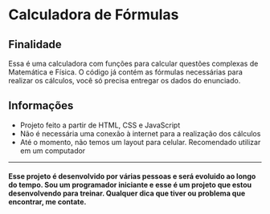 # Calculadora de Fórmulas

<h2>Finalidade</h2>
<p>Essa é uma calculadora com funções para calcular questões complexas de Matemática e Física. O código já contém as fórmulas necessárias para realizar os cálculos, você só precisa entregar os dados do enunciado.</p>

<h2>Informações</h2>
<ul>
    <li>Projeto feito a partir de HTML, CSS e JavaScript</li>
    <li>Não é necessária uma conexão à internet para a realização dos cálculos</li>
    <li>Até o momento, não temos um layout para celular. Recomendado utilizar em um computador</li>
</ul>

<hr>

<h4>Esse projeto é desenvolvido por várias pessoas e será evoluido ao longo do tempo. Sou um programador iniciante e esse é um projeto que estou desenvolvendo para treinar. Qualquer dica que tiver ou problema que encontrar, me contate.</h4>
